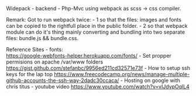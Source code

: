 Widepack - backend - Php-Mvc using webpack as scss -> css compiler.

Remark: Got to run webpack twice:
    - 1 so that the files: images and fonts can be copied to the rightfull place 
        in the public folder.
    - 2 so that webpack module can do it's thing mainly converting and bundling
        into two separate files: bundle.js && bundle.css.


Reference Sites
    - fonts:  
            https://google-webfonts-helper.herokuapp.com/fonts/
    - Set propper permisions on apache /var/www folders 
            https://gist.github.com/stefanbc/9956ed211cd32571e73f
    - How to setup ssh keys for the lap top
            https://www.freecodecamp.org/news/manage-multiple-github-accounts-the-ssh-way-2dadc30ccaca/
    - Hosting on google with chris titus - youtube video
            https://www.youtube.com/watch?v=vIJdypOqlL4